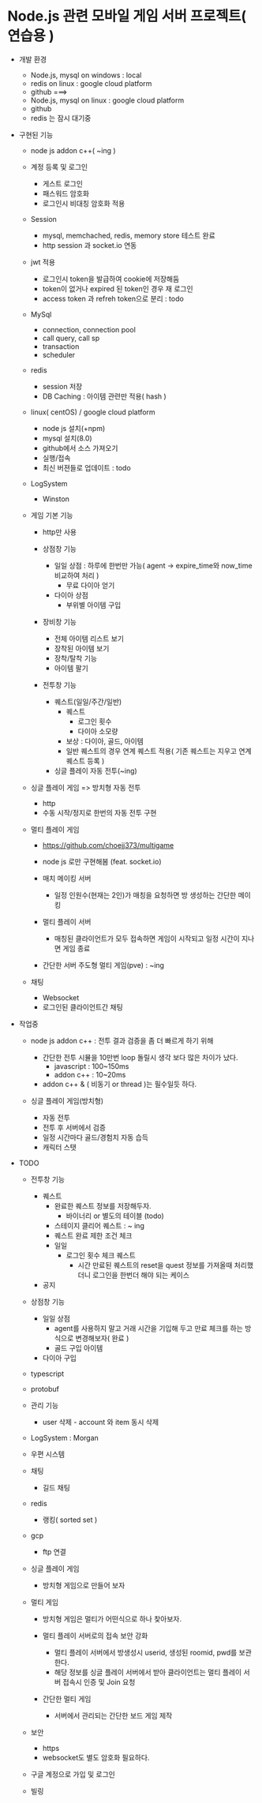 # Node.js 관련 모바일 게임 서버 프로젝트( 연습용 )
+ 개발 환경
    + Node.js, mysql    on windows : local
    + redis             on linux : google cloud platform
    + github
    ===>
    + Node.js, mysql    on linux : google cloud platform
    + github
    + redis 는 잠시 대기중

+ 구현된 기능
    + node js addon c++( ~ing )

    + 계정 등록 및 로그인 
        + 게스트 로그인
        + 패스워드 암호화
        + 로그인시 비대칭 암호화 적용

    + Session
        + mysql, memchached, redis, memory store 테스트 완료
        + http session 과 socket.io 연동
        
    + jwt 적용
        + 로그인시 token을 발급하여 cookie에 저장해둠
        + token이 없거나 expired 된 token인 경우 재 로그인
        + access token 과 refreh token으로 분리 : todo
    
    + MySql
        + connection, connection pool 
        + call query, call sp
        + transaction
        + scheduler
            
    + redis
        + session 저장
        + DB Caching : 아이템 관련만 적용( hash )
    
    + linux( centOS) / google cloud platform
        - node js 설치(+npm)
        - mysql 설치(8.0)
        - github에서 소스 가져오기
        - 실행/접속
        - 최신 버젼들로 업데이트 : todo

    + LogSystem 
        + Winston

    + 게임 기본 기능
        + http만 사용

        + 상점창 기능
            + 일일 상점 : 하루에 한번만 가능( agent -> expire_time와 now_time 비교하여 처리 )
                + 무료 다이아 얻기
            + 다이아 상점
                + 부위별 아이템 구입
        
        + 장비창 기능
            + 전체 아이템 리스트 보기
            + 장착된 아이템 보기
            + 장착/탈착 기능
            + 아이템 팔기

        + 전투창 기능
            + 퀘스트(일일/주간/일반)
                + 퀘스트 
                    + 로그인 횟수 
                    + 다이아 소모량
                + 보상 : 다이아, 골드, 아이템
                + 일반 퀘스트의 경우 연계 퀘스트 적용( 기존 퀘스트는 지우고 연계 퀘스트 등록 )
            + 싱글 플레이 자동 전투(~ing)
                

    + 싱글 플레이 게임 => 방치형 자동 전투
        + http
        + 수동 시작/정지로 한번의 자동 전투 구현

    + 멀티 플레이 게임
        + https://github.com/choejj373/multigame
        + node js 로만 구현해봄 (feat. socket.io)
        + 매치 메이킹 서버
            + 일정 인원수(현재는 2인)가 매칭을 요청하면 방 생성하는 간단한 메이킹
        + 멀티 플레이 서버 
            + 매칭된 클라이언트가 모두 접속하면 게임이 시작되고 일정 시간이 지나면 게임 종료
        
        + 간단한 서버 주도형 멀티 게임(pve) : ~ing

    + 채팅 
        + Websocket
        + 로그인된 클라이언트간 채팅


+ 작업중
    + node js addon c++ : 전투 결과 검증을 좀 더 빠르게 하기 위해
        + 간단한 전투 시뮬을 10만번 loop 돌릴시 생각 보다 많은 차이가 났다.
            + javascript : 100~150ms
            + addon c++  : 10~20ms
        + addon c++ & ( 비동기 or thread )는 필수일듯 하다.


    + 싱글 플레이 게임(방치형)
        + 자동 전투
        + 전투 후 서버에서 검증
        + 일정 시간마다 골드/경험치 자동 습득
        + 캐릭터 스탯



+ TODO
    + 전투창 기능
        + 퀘스트
            + 완료한 퀘스트 정보를 저장해두자.
                + 바이너리 or 별도의 테이블 (todo)
            + 스테이지 클리어 퀘스트 : ~ ing
            + 퀘스트 완료 제한 조건 체크
            + 일일
                + 로그인 횟수 체크 퀘스트
                    + 시간 만료된 퀘스트의 reset을 quest 정보를 가져올때 처리했더니 로그인을 한번더 해야 되는 케이스
        + 공지
    + 상점창 기능
        + 일일 상점 
            + agent를 사용하지 말고 거래 시간을 기입해 두고 만료 체크를 하는 방식으로 변경해보자( 완료 )
            + 골드 구입 아이템
        + 다이아 구입

    + typescript
    + protobuf
    + 관리 기능
        + user 삭제 - account 와 item 동시 삭제 
    + LogSystem : Morgan
    + 우편 시스템 
    + 채팅  
        + 길드 채팅 
    + redis
        + 랭킹( sorted set )
    + gcp
        + ftp 연결

    + 싱글 플레이 게임
        + 방치형 게임으로 만들어 보자

    + 멀티 게임 
        + 방치형 게임은 멀티가 어떤식으로 하나 찾아보자.
        + 멀티 플레이 서버로의 접속 보안 강화
            + 멀티 플레이 서버에서 방생성시 userid, 생성된 roomid, pwd를 보관한다.
            + 해당 정보를 싱글 플레이 서버에서 받아 클라이언트는 멀티 플레이 서버 접속시 인증 및 Join 요청
            
        + 간단한 멀티 게임
            + 서버에서 관리되는 간단한 보드 게임 제작

    + 보안
        + https
        + websocket도 별도 암호화 필요하다.
        
    + 구글 계정으로 가입 및 로그인

    + 빌링
